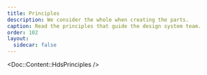 ```yaml
---
title: Principles
description: We consider the whole when creating the parts.
caption: Read the principles that guide the design system team.
order: 102
layout:
  sidecar: false
---
```


<!-- TO EDIT THESE PRINCIPLES LOOK AT THE COMPONENT IN `website/app/components/doc/content/hds-principles/index.js` -->
<Doc::Content::HdsPrinciples />